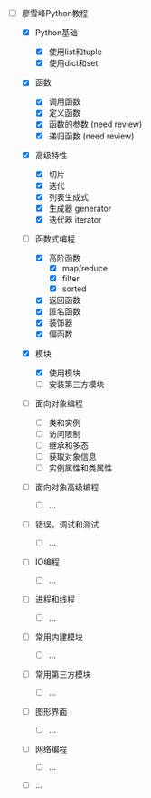 - [ ] 廖雪峰Python教程
  - [x] Python基础
    - [x] 使用list和tuple
    - [x] 使用dict和set
  - [x] 函数
    - [x] 调用函数
    - [x] 定义函数
    - [x] 函数的参数 (need review)
    - [x] 递归函数 (need review)
  - [x] 高级特性
    - [x] 切片
    - [x] 迭代
    - [x] 列表生成式
    - [x] 生成器 generator
    - [x] 迭代器 iterator
  - [ ] 函数式编程
    - [x] 高阶函数
      - [x] map/reduce
      - [x] filter
      - [x] sorted
    - [x] 返回函数
    - [x] 匿名函数
    - [x] 装饰器
    - [x] 偏函数
  - [x] 模块
    - [x] 使用模块
    - [ ] 安装第三方模块
  - [ ] 面向对象编程
    - [ ] 类和实例
    - [ ] 访问限制
    - [ ] 继承和多态
    - [ ] 获取对象信息
    - [ ] 实例属性和类属性
  - [ ] 面向对象高级编程
    - [ ] ...
  - [ ] 错误，调试和测试
    - [ ] ...
  - [ ] IO编程
    - [ ] ...
  - [ ] 进程和线程
    - [ ] ...
  - [ ] 常用内建模块
    - [ ] ...
  - [ ] 常用第三方模块
    - [ ] ...
  - [ ] 图形界面
    - [ ] ...
  - [ ] 网络编程
    - [ ] ...
  - [ ] ...

